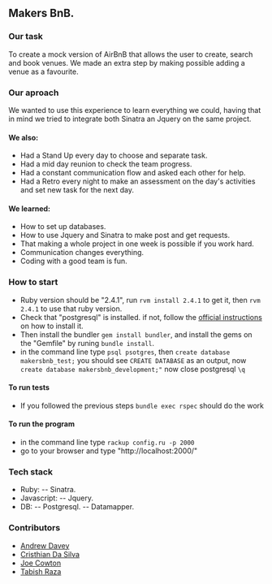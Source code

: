 Makers BnB.
------

### Our task

To create a mock version of AirBnB that allows the user to create, search and book venues. We made an extra step by making possible adding a venue as a favourite.

### Our aproach

We wanted to use this experience to learn everything we could, having that in mind we tried to integrate both Sinatra an Jquery on the same project.

#### We also:
- Had a Stand Up every day to choose and separate task.
- Had a mid day reunion to check the team progress.
- Had a constant communication flow and asked each other for help.
- Had a Retro every night to make an assessment on the day's activities and set new task for the next day.

#### We learned:
- How to set up databases.
- How to use Jquery and Sinatra to make post and get requests.
- That making a whole project in one week is possible if you work hard.
- Communication changes everything.
- Coding with a good team is fun.

### How to start
- Ruby version should be "2.4.1", run ```rvm install 2.4.1``` to get it, then ```rvm 2.4.1``` to use that ruby version.
- Check that "postgresql" is installed. if not, follow the [official instructions](https://www.postgresql.org/download/) on how to install it.
- Then install the bundler ```gem install bundler```, and install the gems on the "Gemfile" by runing ```bundle install```.
- in the command line type ```psql psotgres```, then ```create database makersbnb_test;``` you should see ```CREATE DATABASE``` as an output, now ```create database makersbnb_development;"``` now close postgresql ```\q```

#### To run tests
- If you followed the previous steps ```bundle exec rspec``` should do the work

#### To run the program
- in the command line type ```rackup config.ru -p 2000```
- go to your browser and type "http://localhost:2000/"

### Tech stack
- Ruby:
  -- Sinatra.
- Javascript:
  -- Jquery.
- DB:
  -- Postgresql.
  -- Datamapper.

### Contributors
- [Andrew Davey](https://github.com/ajdavey8)
- [Cristhian Da Silva](https://github.com/cristhiandas)
- [Joe Cowton](https://github.com/joecowton)
- [Tabish Raza](https://github.com/tabrza)


